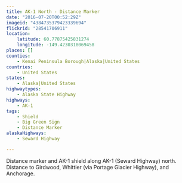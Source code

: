 ```yaml
---
title: AK-1 North - Distance Marker
date: "2016-07-20T00:52:29Z"
imageid: "4384735379423339694"
flickrid: "28541706911"
location:
    latitude: 60.77875425831274
    longitude: -149.4230318069458
places: []
counties:
    - Kenai Peninsula Borough|Alaska|United States
countries:
    - United States
states:
    - Alaska|United States
highwaytypes:
    - Alaska State Highway
highways:
    - AK-1
tags:
    - Shield
    - Big Green Sign
    - Distance Marker
alaskaHighways:
    - Seward Highway

---
```

Distance marker and AK-1 shield along AK-1 (Seward Highway) north.  Distance to Girdwood, Whittier (via Portage Glacier Highway), and Anchorage.